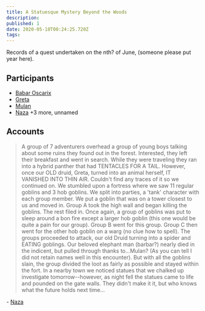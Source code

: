 ```yaml
---
title: A Statuesque Mystery Beyond the Woods
description: 
published: 1
date: 2020-05-18T00:24:25.720Z
tags: 
---
```


Records of a quest undertaken on the nth? of June, (someone please put year here).
## Participants
- [Babar Oscarix](/characters/player/babar-oscarix)
- [Greta](/characters/player/greta)
- [Mulan](/characters/player/mulan)
- [Naza](/characters/player/naza)
+3 more, unnamed

## Accounts
> A group of 7 adventurers overhead a group of young boys talking about some ruins they found out in the forest. Interested, they left their breakfast and went in search. While they were traveling they ran into a hybrid panther that had TENTACLES FOR A TAIL. However, once our OLD druid, Greta, turned into an animal herself, IT VANISHED INTO THIN AIR. Couldn't find any traces of it so we continued on. We stumbled upon a fortress where we saw 11 regular goblins and 3 hob goblins. We split into parties, a 'tank' character with each group member. We put a goblin that was on a tower closest to us and moved in. Group A took the high wall and began killing the goblins. The rest filed in. Once again, a group of goblins was put to sleep around a bon fire except a larger hob goblin (this one would be quite a pain for our group). Group B went for this group. Group C then went for the other hob goblin on a warg (no clue how to spell). The groups proceeded to attack, our old Druid turning into a spider and EATING goblings. Our beloved elephant man (barbar?) nearly died in the indicent, but pulled through thanks to...Mulan? (As you can tell I did not retain names well in this encounter). But with all the goblins slain, the group divided the loot as fairly as possible and stayed within the fort. In a nearby town we noticed statues that we chalked up investigate tomorrow--however, as night fell the statues came to life and pounded on the gate walls. They didn't make it it, but who knows what the future holds next time...

\- [Naza](/characters/player/naza)